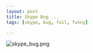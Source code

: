 ```yaml
--- 
layout: post
title: Skype Bug ...
tags: [skype, bug, fail, funny]

---
```

<img src="{{ site.url }}/images/2008/02/skype_bug.png" alt="skype_bug.png" />
